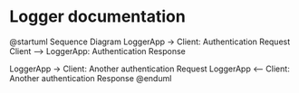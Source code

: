 # Logger documentation

@startuml Sequence Diagram
LoggerApp -> Client: Authentication Request
Client --> LoggerApp: Authentication Response

LoggerApp -> Client: Another authentication Request
LoggerApp <-- Client: Another authentication Response
@enduml
```